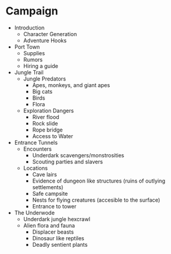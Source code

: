 # Campaign

- Introduction
  - Character Generation
  - Adventure Hooks
- Port Town
  - Supplies
  - Rumors
  - Hiring a guide
- Jungle Trail
  - Jungle Predators
    - Apes, monkeys, and giant apes
    - Big cats
    - Birds
    - Flora
  - Exploration Dangers
    - River flood
    - Rock slide
    - Rope bridge
    - Access to Water
- Entrance Tunnels
  - Encounters
    - Underdark scavengers/monstrosities
    - Scouting parties and slavers
  - Locations
    - Cave lairs
    - Evidence of dungeon like structures (ruins of outlying settlements)
    - Safe campsite
    - Nests for flying creatures (accesible to the surface)
    - Entrance to tower
- The Underwode
  - Underdark jungle hexcrawl
  - Alien flora and fauna
    - Displacer beasts
    - Dinosaur like reptiles
    - Deadly sentient plants
    
